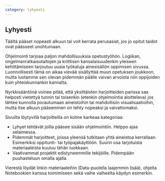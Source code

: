 ```yaml
---
category: lyhyesti
---
```


## Lyhyesti

Täältä pääset nopeasti alkuun tai voit kerrata perusasiat, jos jo opitut taidot ovat päässeet unohtumaan.

Ohjelmointi tarjoaa paljon mahdollisuuksia opetustyöhön. Logiikan, ongelmanratkaisutaitojen ja kriittisen kansalaisuudenkin yleiseen kehittämiseen tarjoutuu uusia työkaluja ainesisällön oppimisen sivussa. Luonnollisesti tämä on aikaa vievää sisällyttää muun opetuksen joukkoon, mutta luotamme sen olevan pidemmän päälle vaivan arvoista niin oppijoiden kuin yhteiskunnankin kannalta.

Nyrkkisääntönä voinee pitää, että yksittäisten harjoitteiden parissa saa helposti vietettyä tunnin tai toisenkin (etenkin ohjelmointia aloitteleva) jos lähtee kunnolla porautumaan aineistoihin tai mahdollisiin visualisaatioihin, mutta itse alkuun pääseminen on tehty nopeaksi ja vaivattomaksi.

Sivuilta löytyvillä harjoitteilla on kolme karkeaa kategoriaa:
- Lyhyet tehtävät joilla pääsee sisään ohjelmointiin. Helppo ajaa selaimessa.
- Pidemmät harjoitteet, joissa yleensä tutkitaan yhtä aineistoa kerrallaan. Esimerkiksi oppitunti- tai työpajakäyttöön. Suurin osa tarjotuista materiaaleista kuuluu tähän luokkaan.
- Vaativammat projektit edistyneemmille tekijöille. Pidempään puuhasteluun omalla ajalla.

Vierestä löydät linkin materiaaleihin (Data-puolella laajemmin lisää), ohjeita Notebookien kanssa toimimiseen sekä vaihe vaiheelta käydyn esimerkin.
